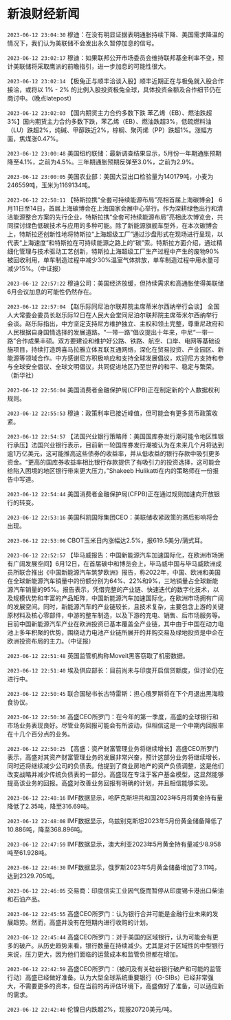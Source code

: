 # 新浪财经新闻
`2023-06-12 23:04:30` 穆迪：在没有明显证据表明通胀持续下降、美国需求降温的情况下，我们认为美联储不会发出永久暂停加息的信号。

`2023-06-12 23:02:17` 穆迪：如果联邦公开市场委员会维持联邦基金利率不变，预计美联储将采取鹰派的前瞻指引，进一步加息的可能性很大。

`2023-06-12 23:02:14` 【极兔正与顺丰洽谈入股】顺丰近期正在与极兔就入股合作接洽，或将以 1% - 2% 的比例入股投资极兔全球，具体投资金额及合作细节仍在商讨中。（晚点latepost）

`2023-06-12 23:02:03` 【国内期货主力合约多数下跌 苯乙烯（EB）、燃油跌超3%】国内期货主力合约多数下跌，苯乙烯（EB）、燃油跌超3%，低硫燃料油（LU）跌超2%，纯碱、甲醇跌近2%，棕榈、聚丙烯（PP）跌超1%。涨幅方面，焦煤涨0.47%。

`2023-06-12 23:00:48` 美国纽约联储：最新调查结果显示，5月份一年期通胀预期降至4.1%，之前为4.5%。三年期通胀预期反弹至3.0%，之前为2.9%。

`2023-06-12 23:00:05` 美国农业部：美国大豆出口检验量为140179吨，小麦为246559吨，玉米为1169134吨。

`2023-06-12 22:58:11` 【特斯拉携“全套可持续能源布局”亮相首届上海碳博会】 6月11日至14日，首届上海碳博会在上海国家会展中心举行。作为深耕绿色出行和清洁能源整合方案的先行企业，特斯拉携“全套可持续能源布局”亮相此次博览会，共同探讨绿色低碳技术与应用的多种可能。除了新能源旗舰车型外，在本次碳博会上，特斯拉还创新性地将特斯拉“上海超级工厂”通过沙盘形式在现场进行呈现，以代表“上海速度”和特斯拉在可持续能源之路上的“碳”索。特斯拉方面介绍，通过精细化管理与技术驱动工艺创新，特斯拉上海超级工厂生产过程中产生的废物90%被回收利用，单车制造过程中减少30%温室气体排放，单车制造过程中用水量可减少15%。（中证报）

`2023-06-12 22:57:22` 穆迪公司：美国经济放缓，但持续需求和高通胀使得美联储6月会议加息的可能性仍然存在。

`2023-06-12 22:57:04` 【赵乐际同尼泊尔联邦院主席蒂米尔西纳举行会谈】 全国人大常委会委员长赵乐际12日在人民大会堂同尼泊尔联邦院主席蒂米尔西纳举行会谈。赵乐际指出，中方坚定支持尼方维护独立、主权和领土完整，尊重尼政府和人民根据自身国情选择的发展道路。“一带一路”倡议提出十年来，中尼“一带一路”合作成果丰硕。双方要建设和维护好公路、铁路、航空、口岸、电网等基础设施项目，持续打造跨喜马拉雅立体互联互通网络，深化在贸易投资、产业园区、新能源等领域合作。中方感谢尼方积极响应和支持全球发展倡议，欢迎尼方支持和参与全球安全倡议、全球文明倡议，共同促进地区乃至世界的和平、稳定与繁荣。（新华社）

`2023-06-12 22:56:04` 美国消费者金融保护局(CFPB)正在制定新的个人数据权利规则。

`2023-06-12 22:55:53` 穆迪：政策利率已接近峰值，但可能会有更多货币政策收紧。

`2023-06-12 22:54:57` 【法国兴业银行策略师：美国国库券发行潮可能令地区性银行承压】法国兴业银行表示，目前新一轮国库券发行潮被认为在未来几个月将达到逾1万亿美元，这可能推高这些债券的收益率，并从低收益的银行存款中吸引更多资金。“更高的国库券收益率相比银行存款提供了有吸引力的投资选择，这可能会给陷入困境的地区银行带来更大压力，”Shakeeb Hulikatti在内的策略师在一份报告中写道。

`2023-06-12 22:54:44` 美国消费者金融保护局(CFPB)正在通过规则加速向开放银行的转变。

`2023-06-12 22:53:16` 美国科凯国际集团CEO：美联储收紧政策的滞后影响将会出现。

`2023-06-12 22:53:06` CBOT玉米日内涨幅达2.5%，报619.5美分/蒲式耳。

`2023-06-12 22:52:57` 【毕马威报告：中国新能源汽车加速国际化，在欧洲市场拥有广阔发展空间】6月12日，在首届碳中和博览会上，毕马威中国与毕马威欧洲成员所联合推出《中国新能源汽车筑梦欧洲》报告，称2022年，中国、欧洲和美国在全球新能源汽车销量中的份额分别为64%、22%和9%，三地销量占全球新能源汽车销量的95%。报告表示，凭借完整的产业链、快速迭代的数字化技术，以及规模优势和丰富的产品矩阵，中国新能源汽车加速国际化，在欧洲市场拥有广阔的发展空间。同时，新能源汽车的产业链较长，且技术复杂，主要包含上游的关键原材料及核心零部件，中游的整车制造，以及下游的充电、销售、后市场服务等。目前中国新能源汽车产业在欧洲投资已基本覆盖全产业链，其中由于中国在动力电池上多年积聚的优势，围绕动力电池产业链所展开的并购交易及绿地投资是中企在欧洲投资布局的主力。（中证报）

`2023-06-12 22:51:48` 英国监管机构称Moveit黑客窃取了机密数据。

`2023-06-12 22:51:40` 埃及供应部长：目前尚未与印度开启信贷额度，但讨论仍在进行中。

`2023-06-12 22:50:45` 联合国秘书长古特雷斯：担心俄罗斯将在下个月退出黑海粮食协议。

`2023-06-12 22:50:36` 高盛CEO所罗门：在今年的第一季度，高盛的全球银行和市场业务表现良好。尽管业务回报可能会有所波动，但相信这是一个中期内回报率在十几个百分点的业务。

`2023-06-12 22:50:25` 【高盛：资产财富管理业务将继续增长】高盛CEO所罗门表示，高盛对其资产财富管理业务的发展非常兴奋，预计这部分业务将继续增长，同时还将继续减少公司的负债表。他提到了商业房地产的资产负债调整，这是他们改变战略并减少传统负债表的一部分。高盛现在专注于客户基金模型，这显然能够提高该业务的回报。高盛对改善业务回报有明确的计划，并且相信能够实现。

`2023-06-12 22:48:16` IMF数据显示，哈萨克斯坦共和国2023年5月将黄金持有量降低了2.35吨，降至316.69吨。

`2023-06-12 22:48:08` IMF数据显示，乌兹别克斯坦2023年5月份黄金储备降低了10.886吨，降至368.896吨。

`2023-06-12 22:47:59` IMF数据显示，澳大利亚2023年5月黄金持有量减少8.958吨至61.928吨。

`2023-06-12 22:46:30` IMF数据显示，俄罗斯2023年5月黄金储备增加了3.11吨，达到2329.705吨。

`2023-06-12 22:46:05` 交易商：印度信实工业因气旋而暂停从印度锡卡港出口柴油和石油产品。

`2023-06-12 22:45:55` 高盛CEO所罗门：认为银行合并可能是金融行业未来的发展趋势。然而，高盛并没有在短期内进行收购的计划。

`2023-06-12 22:45:44` 高盛CEO所罗门：对于美国的区域银行，认为可能会有更多的破产。从历史趋势来看，银行数量在持续减少。尤其是对于区域性的中型银行来说，压力更大，因为他们面临的运营成本和监管负担都在增加。

`2023-06-12 22:42:59` 高盛CEO所罗门：（被问及有关硅谷银行破产和可能的监管行动）高盛已经做好准备。认为大型全球系统重要银行（G-SIBs）已经非常强大，不需要更多的资本，但在当前的再评估环境下，高盛做好了准备，可以适应新的需求。

`2023-06-12 22:42:40`   伦镍日内跌超2%，现报20720美元/吨。

